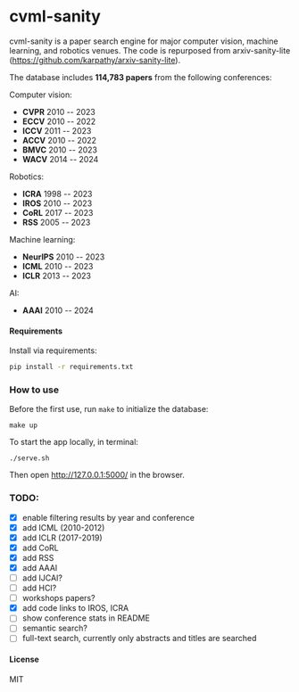 # cvml-sanity

cvml-sanity is a paper search engine for major computer vision, machine learning, and robotics venues. The code is repurposed from arxiv-sanity-lite (https://github.com/karpathy/arxiv-sanity-lite).

The database includes **114,783 papers** from the following conferences:

Computer vision: 
- **CVPR** 2010 -- 2023
- **ECCV** 2010 -- 2022
- **ICCV** 2011 -- 2023
- **ACCV** 2010 -- 2022
- **BMVC** 2010 -- 2023
- **WACV** 2014 -- 2024
  
Robotics:
- **ICRA** 1998 -- 2023
- **IROS** 2010 -- 2023
- **CoRL** 2017 -- 2023
- **RSS**  2005 -- 2023

Machine learning:
- **NeurIPS** 2010 -- 2023
- **ICML** 2010 -- 2023
- **ICLR** 2013 -- 2023

AI:
- **AAAI** 2010 -- 2024

#### Requirements

 Install via requirements:

 ```bash
 pip install -r requirements.txt
 ```

### How to use
Before the first use, run `make` to initialize the database:
```
make up
```


To start the app locally, in terminal:

```
./serve.sh
```

Then open http://127.0.0.1:5000/ in the browser.


### TODO: 
- [x] enable filtering results by year and conference
- [x] add ICML (2010-2012)
- [x] add ICLR (2017-2019)
- [x] add CoRL
- [x] add RSS
- [x] add AAAI
- [ ] add IJCAI?
- [ ] add HCI?
- [ ] workshops papers? 
- [x] add code links to IROS, ICRA
- [ ] show conference stats in README
- [ ] semantic search?
- [ ] full-text search, currently only abstracts and titles are searched

#### License

MIT
